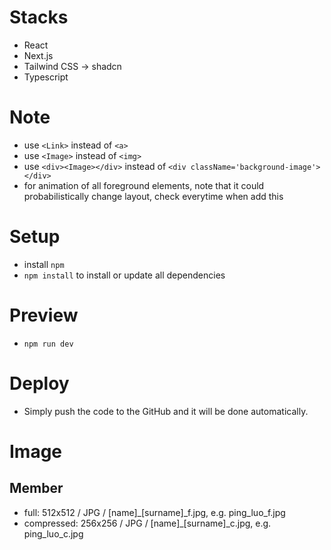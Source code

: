 # Stacks
- React
- Next.js
- Tailwind CSS -> shadcn
- Typescript

# Note
- use ```<Link>``` instead of ```<a>```
- use ```<Image>``` instead of ```<img>```
- use ```<div><Image></div>``` instead of ```<div className='background-image'></div>```
- <FadeIn> for animation of all foreground elements, note that it could probabilistically change layout, check everytime when add this

# Setup
- install ```npm```
- ```npm install``` to install or update all dependencies

# Preview
- ```npm run dev```

# Deploy
- Simply push the code to the GitHub and it will be done automatically.

# Image
## Member
- full: 512x512 / JPG / [name]_[surname]_f.jpg, e.g. ping_luo_f.jpg
- compressed: 256x256 / JPG / [name]_[surname]_c.jpg, e.g. ping_luo_c.jpg